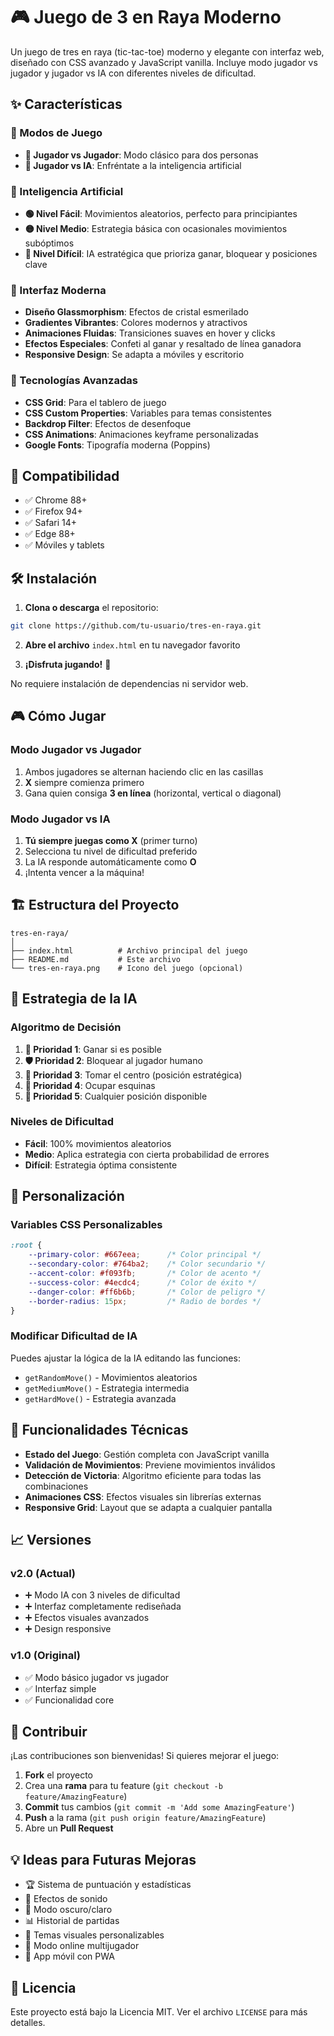 # 🎮 Juego de 3 en Raya Moderno

Un juego de tres en raya (tic-tac-toe) moderno y elegante con interfaz web, diseñado con CSS avanzado y JavaScript vanilla. Incluye modo jugador vs jugador y jugador vs IA con diferentes niveles de dificultad.


## ✨ Características

### 🎯 Modos de Juego
- **👥 Jugador vs Jugador**: Modo clásico para dos personas
- **🤖 Jugador vs IA**: Enfréntate a la inteligencia artificial

### 🧠 Inteligencia Artificial
- **🟢 Nivel Fácil**: Movimientos aleatorios, perfecto para principiantes
- **🟡 Nivel Medio**: Estrategia básica con ocasionales movimientos subóptimos
- **🔴 Nivel Difícil**: IA estratégica que prioriza ganar, bloquear y posiciones clave

### 🎨 Interfaz Moderna
- **Diseño Glassmorphism**: Efectos de cristal esmerilado
- **Gradientes Vibrantes**: Colores modernos y atractivos
- **Animaciones Fluidas**: Transiciones suaves en hover y clicks
- **Efectos Especiales**: Confeti al ganar y resaltado de línea ganadora
- **Responsive Design**: Se adapta a móviles y escritorio

### 🚀 Tecnologías Avanzadas
- **CSS Grid**: Para el tablero de juego
- **CSS Custom Properties**: Variables para temas consistentes
- **Backdrop Filter**: Efectos de desenfoque
- **CSS Animations**: Animaciones keyframe personalizadas
- **Google Fonts**: Tipografía moderna (Poppins)

## 📱 Compatibilidad

- ✅ Chrome 88+
- ✅ Firefox 94+
- ✅ Safari 14+
- ✅ Edge 88+
- ✅ Móviles y tablets

## 🛠️ Instalación

1. **Clona o descarga** el repositorio:
```bash
git clone https://github.com/tu-usuario/tres-en-raya.git
```

2. **Abre el archivo** `index.html` en tu navegador favorito

3. **¡Disfruta jugando!** 🎉

No requiere instalación de dependencias ni servidor web.

## 🎮 Cómo Jugar

### Modo Jugador vs Jugador
1. Ambos jugadores se alternan haciendo clic en las casillas
2. **X** siempre comienza primero
3. Gana quien consiga **3 en línea** (horizontal, vertical o diagonal)

### Modo Jugador vs IA
1. **Tú siempre juegas como X** (primer turno)
2. Selecciona tu nivel de dificultad preferido
3. La IA responde automáticamente como **O**
4. ¡Intenta vencer a la máquina!

## 🏗️ Estructura del Proyecto

```
tres-en-raya/
│
├── index.html          # Archivo principal del juego
├── README.md           # Este archivo
└── tres-en-raya.png    # Icono del juego (opcional)
```

## 🎯 Estrategia de la IA

### Algoritmo de Decisión
1. **🥇 Prioridad 1**: Ganar si es posible
2. **🛡️ Prioridad 2**: Bloquear al jugador humano
3. **🎯 Prioridad 3**: Tomar el centro (posición estratégica)
4. **📐 Prioridad 4**: Ocupar esquinas
5. **🔄 Prioridad 5**: Cualquier posición disponible

### Niveles de Dificultad
- **Fácil**: 100% movimientos aleatorios
- **Medio**: Aplica estrategia con cierta probabilidad de errores
- **Difícil**: Estrategia óptima consistente

## 🎨 Personalización

### Variables CSS Personalizables
```css
:root {
    --primary-color: #667eea;      /* Color principal */
    --secondary-color: #764ba2;    /* Color secundario */
    --accent-color: #f093fb;       /* Color de acento */
    --success-color: #4ecdc4;      /* Color de éxito */
    --danger-color: #ff6b6b;       /* Color de peligro */
    --border-radius: 15px;         /* Radio de bordes */
}
```

### Modificar Dificultad de IA
Puedes ajustar la lógica de la IA editando las funciones:
- `getRandomMove()` - Movimientos aleatorios
- `getMediumMove()` - Estrategia intermedia  
- `getHardMove()` - Estrategia avanzada

## 🔧 Funcionalidades Técnicas

- **Estado del Juego**: Gestión completa con JavaScript vanilla
- **Validación de Movimientos**: Previene movimientos inválidos
- **Detección de Victoria**: Algoritmo eficiente para todas las combinaciones
- **Animaciones CSS**: Efectos visuales sin librerías externas
- **Responsive Grid**: Layout que se adapta a cualquier pantalla

## 📈 Versiones

### v2.0 (Actual)
- ➕ Modo IA con 3 niveles de dificultad
- ➕ Interfaz completamente rediseñada
- ➕ Efectos visuales avanzados
- ➕ Design responsive

### v1.0 (Original)
- ✅ Modo básico jugador vs jugador
- ✅ Interfaz simple
- ✅ Funcionalidad core

## 🤝 Contribuir

¡Las contribuciones son bienvenidas! Si quieres mejorar el juego:

1. **Fork** el proyecto
2. Crea una **rama** para tu feature (`git checkout -b feature/AmazingFeature`)
3. **Commit** tus cambios (`git commit -m 'Add some AmazingFeature'`)
4. **Push** a la rama (`git push origin feature/AmazingFeature`)
5. Abre un **Pull Request**

## 💡 Ideas para Futuras Mejoras

- 🏆 Sistema de puntuación y estadísticas
- 🎵 Efectos de sonido
- 🌙 Modo oscuro/claro
- 📊 Historial de partidas
- 🎨 Temas visuales personalizables
- 🔄 Modo online multijugador
- 📱 App móvil con PWA

## 📄 Licencia

Este proyecto está bajo la Licencia MIT. Ver el archivo `LICENSE` para más detalles.

